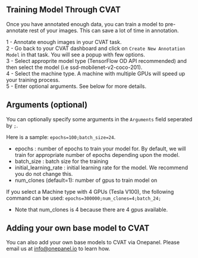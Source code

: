 ## Training Model Through CVAT
Once you have annotated enough data, you can train a model to pre-annotate rest of your images. This can save a lot of time in annotation. 

1 - Annotate enough images in your CVAT task.  
2 - Go back to your CVAT dashboard and click on `Create New Annotation Model` in that task. You will see a popup with few options.  
3 - Select approprite model type (TensorFlow OD API recommended) and then select the model (i.e ssd-mobilenet-v2-coco-201).  
4 - Select the machine type. A machine with multiple GPUs will speed up your training process.  
5 - Enter optional arguments. See below for more details.  

## Arguments (optional)

You can optionally specify some arguments in the `Arguments` field seperated by `;`. 

Here is a sample: `epochs=100;batch_size=24`. 

- epochs : number of epochs to train your model for. By default, we will train for appropriate number of epochs depending upon the model.
- batch_size : batch size for the training
- initial_learning_rate : initial learning rate for the model. We recommend you do not change this.
- num_clones (default=1): number of gpus to train model on 

If you select a Machine type with 4 GPUs (Tesla V100), the following command can be used:
`epochs=300000;num_clones=4;batch_24;`

- Note that num_clones is 4 because there are 4 gpus available.

## Adding your own base model to CVAT

You can also add your own base models to CVAT via Onepanel.  Please email us at info@onepanel.io to learn how.
